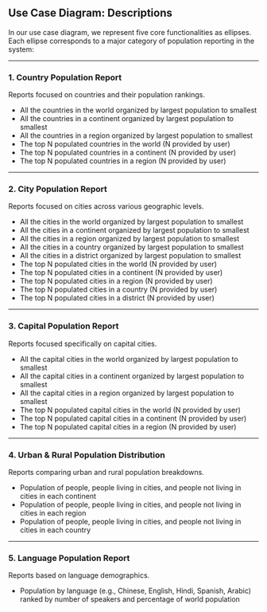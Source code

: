 ## Use Case Diagram:  Descriptions

In our use case diagram, we represent five core functionalities as ellipses. Each
ellipse corresponds to a major category of population reporting in the system:

---

### 1. **Country Population Report**
Reports focused on countries and their population rankings.

- All the countries in the world organized by largest population to smallest  
- All the countries in a continent organized by largest population to smallest  
- All the countries in a region organized by largest population to smallest  
- The top N populated countries in the world (N provided by user)  
- The top N populated countries in a continent (N provided by user)  
- The top N populated countries in a region (N provided by user)  

---

### 2. **City Population Report**
Reports focused on cities across various geographic levels.

- All the cities in the world organized by largest population to smallest  
- All the cities in a continent organized by largest population to smallest  
- All the cities in a region organized by largest population to smallest  
- All the cities in a country organized by largest population to smallest  
- All the cities in a district organized by largest population to smallest  
- The top N populated cities in the world (N provided by user)  
- The top N populated cities in a continent (N provided by user)  
- The top N populated cities in a region (N provided by user)  
- The top N populated cities in a country (N provided by user)  
- The top N populated cities in a district (N provided by user)  

---

### 3. **Capital Population Report**
Reports focused specifically on capital cities.

- All the capital cities in the world organized by largest population to smallest  
- All the capital cities in a continent organized by largest population to smallest  
- All the capital cities in a region organized by largest population to smallest  
- The top N populated capital cities in the world (N provided by user)  
- The top N populated capital cities in a continent (N provided by user)  
- The top N populated capital cities in a region (N provided by user)  

---

### 4. **Urban & Rural Population Distribution**
Reports comparing urban and rural population breakdowns.

- Population of people, people living in cities, and people not living in cities in each
 continent
- Population of people, people living in cities, and people not living in cities in each
 region
- Population of people, people living in cities, and people not living in cities in each
country

---

### 5. **Language Population Report**
Reports based on language demographics.

- Population by language (e.g., Chinese, English, Hindi, Spanish, Arabic) ranked by number of
 speakers and percentage of world population